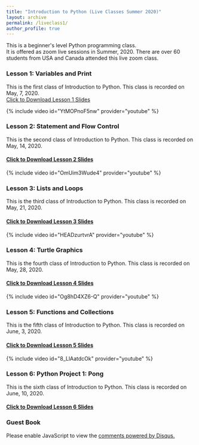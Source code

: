 ```yaml
---
title: "Introduction to Python (Live Classes Summer 2020)"
layout: archive
permalink: /liveclass1/
author_profile: true
---
```


This is a beginner's level Python programming class.  
It is offered as zoom live sessions in Summer, 2020. There are over 60 students from USA and Canada attended this live zoom class.  

### Lesson 1: Variables and Print

This is the first class of Introduction to Python. This class is recorded on May, 7, 2020.   
[Click to Download Lesson 1 Slides](/assets/docs/intro_python_1.pdf)   

{% include video id="YtMOPnoF5nw" provider="youtube" %}


### Lesson 2: Statement and Flow Control

This is the second class of Introduction to Python. This class is recorded on May, 14, 2020.
#### [Click to Download Lesson 2 Slides](/assets/docs/intro_python_2.pdf)   

{% include video id="OmUim3Wude4" provider="youtube" %}

### Lesson 3: Lists and Loops

This is the third class of Introduction to Python. This class is recorded on May, 21, 2020.
#### [Click to Download Lesson 3 Slides](/assets/docs/intro_python_3.pdf)  

{% include video id="HEADzurtvrA" provider="youtube" %}


### Lesson 4: Turtle Graphics

This is the fourth class of Introduction to Python. This class is recorded on May, 28, 2020.
#### [Click to Download Lesson 4 Slides](/assets/docs/intro_python_4.pdf)  

{% include video id="Og8hD4XZ6-Q" provider="youtube" %}  


### Lesson 5: Functions and Collections

This is the fifth class of Introduction to Python. This class is recorded on June, 3, 2020.
#### [Click to Download Lesson 5 Slides](/assets/docs/intro_python_5.pdf)  

{% include video id="8_LlAatdcOk" provider="youtube" %}  


### Lesson 6: Python Project 1: Pong

This is the sixth class of Introduction to Python. This class is recorded on June, 10, 2020.

#### [Click to Download Lesson 6 Slides](/assets/docs/intro_python_6.pdf)  


### Guest Book

<div id="disqus_thread"></div>
<script>
    /**
     *  RECOMMENDED CONFIGURATION VARIABLES: EDIT AND UNCOMMENT THE SECTION BELOW TO INSERT DYNAMIC VALUES FROM YOUR PLATFORM OR CMS.
     *  LEARN WHY DEFINING THESE VARIABLES IS IMPORTANT: https://disqus.com/admin/universalcode/#configuration-variables
     */
    /*
    var disqus_config = function () {
        this.page.url = "https://starcoder.org/liveclass1/";  // Replace PAGE_URL with your page's canonical URL variable
        this.page.identifier = "https://starcoder.org/liveclass1/"; // Replace PAGE_IDENTIFIER with your page's unique identifier variable
    };
    */
    (function() {  // DON'T EDIT BELOW THIS LINE
        var d = document, s = d.createElement('script');

        s.src = 'https://starcoder-org.disqus.com/embed.js';

        s.setAttribute('data-timestamp', +new Date());
        (d.head || d.body).appendChild(s);
    })();
</script>
<noscript>Please enable JavaScript to view the <a href="https://disqus.com/?ref_noscript" rel="nofollow">comments powered by Disqus.</a></noscript>
